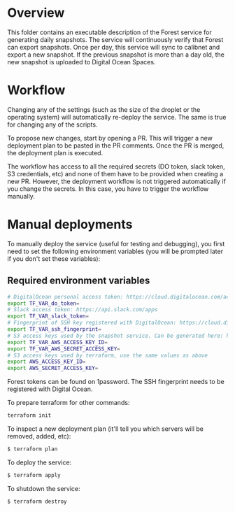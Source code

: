 # Overview

This folder contains an executable description of the Forest service for
generating daily snapshots. The service will continuously verify that Forest can
export snapshots. Once per day, this service will sync to calibnet and export a
new snapshot. If the previous snapshot is more than a day old, the new snapshot
is uploaded to Digital Ocean Spaces.


# Workflow

Changing any of the settings (such as the size of the droplet or the operating
system) will automatically re-deploy the service. The same is true for changing
any of the scripts.

To propose new changes, start by opening a PR. This will trigger a new
deployment plan to be pasted in the PR comments. Once the PR is merged, the
deployment plan is executed.

The workflow has access to all the required secrets (DO token, slack token, S3
credentials, etc) and none of them have to be provided when creating a new PR.
However, the deployment workflow is not triggered automatically if you change
the secrets. In this case, you have to trigger the workflow manually. 

# Manual deployments

To manually deploy the service (useful for testing and debugging), you first
need to set the following environment variables (you will be prompted later if
you don't set these variables):

## Required environment variables

```bash
# DigitalOcean personal access token: https://cloud.digitalocean.com/account/api/tokens
export TF_VAR_do_token=
# Slack access token: https://api.slack.com/apps
export TF_VAR_slack_token=
# Fingerprint of SSH key registered with DigitalOcean: https://cloud.digitalocean.com/account/security
export TF_VAR_ssh_fingerprint=
# S3 access keys used by the snapshot service. Can be generated here: https://cloud.digitalocean.com/account/api/spaces
export TF_VAR_AWS_ACCESS_KEY_ID=
export TF_VAR_AWS_SECRET_ACCESS_KEY=
# S3 access keys used by terraform, use the same values as above
export AWS_ACCESS_KEY_ID=
export AWS_SECRET_ACCESS_KEY=
```

Forest tokens can be found on 1password. The SSH fingerprint needs to be
registered with Digital Ocean.

To prepare terraform for other commands:
```bash
terraform init
```

To inspect a new deployment plan (it'll tell you which servers will be removed,
added, etc):
```bash
$ terraform plan
```

To deploy the service:
```bash
$ terraform apply
```

To shutdown the service:
```bash
$ terraform destroy
```
